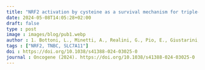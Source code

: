 ```yaml
---
title: "NRF2 activation by cysteine as a survival mechanism for triple-negative breast cancer cells."
date: 2024-05-08T14:05:28+02:00
draft: false
type : post 
image : images/blog/pub1.webp
author : 1.	Bottoni, L., Minetti, A., Realini, G., Pio, E., Giustarini, D., Rossi, R., Rocchio, C., Franci, L., Salvini, L., Catona, O., D’Aurizio, R., Rasa, M., Giurisato, E., Neri, F., Orlandini, M., Chiariello, M., Galvagni F
tags : ["NRF2, TNBC, SLC7A11"]
doi : https://doi.org/10.1038/s41388-024-03025-0
journal : Oncogene (2024). https://doi.org/10.1038/s41388-024-03025-0
---
```


